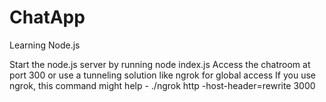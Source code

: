 # ChatApp
Learning Node.js

Start the node.js server by running node index.js
Access the chatroom at port 300 or use a tunneling solution like ngrok for global access
If you use ngrok, this command might help - ./ngrok http -host-header=rewrite 3000
